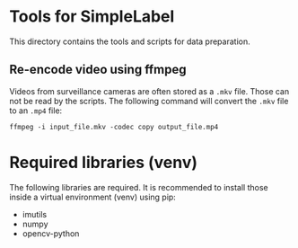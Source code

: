 Tools for SimpleLabel
=====================

This directory contains the tools and scripts for data preparation.


Re-encode video using ffmpeg
----------------------------

Videos from surveillance cameras are often stored as a `.mkv` file. Those can
not be read by the scripts. The following command will convert the `.mkv` file
to an `.mp4` file:

`ffmpeg -i input_file.mkv -codec copy output_file.mp4`




Required libraries (venv)
=========================

The following libraries are required. It is recommended to install those inside
a virtual environment (venv) using pip:

* imutils
* numpy
* opencv-python
